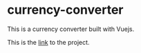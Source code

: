 # currency-converter
This is a currency converter built with Vuejs. 

This is the [link](https://jonddon.github.io/currency-converter/ "Currency Converter") to the project.
